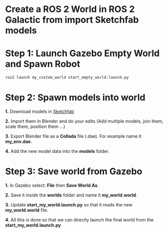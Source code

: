# Create a ROS 2 World in ROS 2 Galactic from import Sketchfab models

# Step 1: Launch Gazebo Empty World and Spawn Robot


```bash
ros2 launch my_custom_world start_empty_world.launch.py
```

# Step 2: Spawn models into world

**1.** Download models in [Sketchfab](https://sketchfab.com/feed)

**2.** Import them in Blender and do your edits (Add multiple models, join them, scale them, position them ...)

**3.** Export Blender file as a **Collada** file (.dae). For example name it **my_env.dae**.

**4.** Add the new model data into the **models** folder.

# Step 3: Save world from Gazebo

**1.** In Gazebo select: **File** then **Save World As**.

**2.** Save it inside the **worlds** folder and name it **my_world.world**.

**3.** Update **start_my_world.launch.py** so that it reads the new **my_world.world** file.

**4.** All this is done so that we can directly launch the final world from the **start_my_world.launch.py**